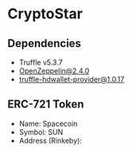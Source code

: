# CryptoStar

## Dependencies
* Truffle v5.3.7
* OpenZeppelin@2.4.0
* truffle-hdwallet-provider@1.0.17

## ERC-721 Token
* Name: Spacecoin
* Symbol: SUN
* Address (Rinkeby): 